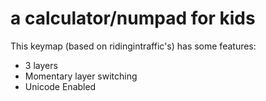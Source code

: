 # a calculator/numpad for kids

This keymap (based on ridingintraffic's) has some features:
 - 3 layers
 - Momentary layer switching
 - Unicode Enabled
